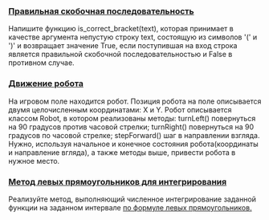 ### [Правильная скобочная последовательность](/source/simple/isCorrectBrackets.md)

Напишите функцию is_correct_bracket(text), которая принимает в качестве аргумента непустую строку text, состоящую из символов '(' и ')' и возвращает значение True, если поступившая на вход строка является правильной скобочной последовательностью и False в противном случае.

### [Движение робота](/source/simple/moveRobot.md)

На игровом поле находится робот. Позиция робота на поле описывается двумя целочисленным координатами: X и Y. Робот описывается классом Robot, в котором реализованы методы: turnLeft() повернуться на 90 градусов против часовой стрелки; turnRight() повернуться на 90 градусов по часовой стрелке;
stepForward() шаг в направлении взгляда. Нужно, используя начальное и конечное состояния робота(координаты и направление вгляда), а также методы выше, привести робота в нужное место.
    
### [Метод левых прямоугольников для интегрирования](/source/simple/leftRectangleFormula.md)

Реализуйте метод, выполняющий численное интегрирование заданной функции на заданном интервале [по формуле левых прямоугольников.](https://ru.wikipedia.org/wiki/%D0%9C%D0%B5%D1%82%D0%BE%D0%B4_%D0%BF%D1%80%D1%8F%D0%BC%D0%BE%D1%83%D0%B3%D0%BE%D0%BB%D1%8C%D0%BD%D0%B8%D0%BA%D0%BE%D0%B2)